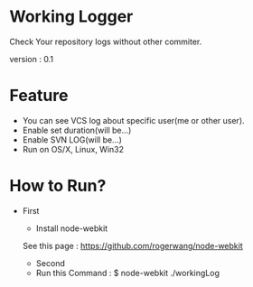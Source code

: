 # Working Logger
Check Your repository logs without other commiter.

version : 0.1

# Feature
- You can see VCS log about specific user(me or other user).
- Enable set duration(will be...)
- Enable SVN LOG(will be...)
- Run on OS/X, Linux, Win32

# How to Run?
- First
  - Install node-webkit
      
          
  See this page : https://github.com/rogerwang/node-webkit
  - Second
  - Run this Command :  $ node-webkit ./workingLog
